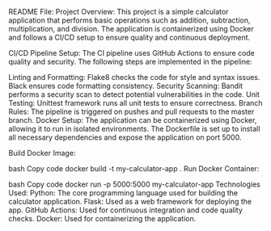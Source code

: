 README File:
Project Overview:
This project is a simple calculator application that performs basic operations such as addition, subtraction, multiplication, and division. The application is containerized using Docker and follows a CI/CD setup to ensure quality and continuous deployment.

CI/CD Pipeline Setup:
The CI pipeline uses GitHub Actions to ensure code quality and security. The following steps are implemented in the pipeline:

Linting and Formatting:
Flake8 checks the code for style and syntax issues.
Black ensures code formatting consistency.
Security Scanning:
Bandit performs a security scan to detect potential vulnerabilities in the code.
Unit Testing:
Unittest framework runs all unit tests to ensure correctness.
Branch Rules:
The pipeline is triggered on pushes and pull requests to the master branch.
Docker Setup:
The application can be containerized using Docker, allowing it to run in isolated environments. The Dockerfile is set up to install all necessary dependencies and expose the application on port 5000.

Build Docker Image:

bash
Copy code
docker build -t my-calculator-app .
Run Docker Container:

bash
Copy code
docker run -p 5000:5000 my-calculator-app
Technologies Used:
Python: The core programming language used for building the calculator application.
Flask: Used as a web framework for deploying the app.
GitHub Actions: Used for continuous integration and code quality checks.
Docker: Used for containerizing the application.
